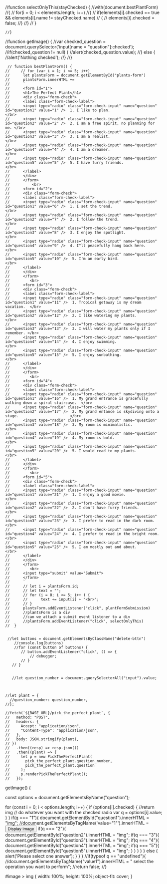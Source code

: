 //function selectOnlyThis(stayChecked) {
        //with(document.bestPlantForm) 
        //{
           // for(i = 0; i < elements.length; i++)
            //{
              //  if(elements[i].checked == true && elements[i].name != stayChecked.name)
               // {
                  //  elements[i].checked = false;
                //}
            //}
       // }
    
    //}   


//function getImage() {
        //var checked_question = document.querySelector('input[name = "question"]:checked');
    //if(checked_question != null) {
        //alert(checked_question.value);
    //} else {
        //alert('Nothing checked');
    //}
    //}

     // function bestPlantForm() {
    //     // for (var i = 1; i <= 5; i++) 
    //      let plantsForm = document.getElementById("plants-form")
    //      plantsForm.innerHTML += 
    //      `
    //      <form id="1">
    //      <h1>The Perfect Plant</h1>
    //      <div class="form-check">
    //      <label class="form-check-label">
    //      <input type="radio" class="form-check-input" name="question" id="question1" value="1" />  1. I like to plan.                         </br>                   
    //      <input type="radio" class="form-check-input" name="question" id="question2" value="2" />  2. I am a free spirit, no planning for me. </br>
    //      <input type="radio" class="form-check-input" name="question" id="question3" value="3" />  3. I am a realist.                         </br>
    //      <input type="radio" class="form-check-input" name="question" id="question4" value="4" />  4. I am a dreamer.                         </br>
    //      <input type="radio" class="form-check-input" name="question" id="question5" value="5" />  5. I have furry friends.                   </br>
    //      </label>
    //      </div>
    //      </form>
    //          <br>
    //      <form id="2">
    //      <div class="form-check">
    //      <label class="form-check-label">
    //      <input type="radio" class="form-check-input" name="question" id="question1" value="6" />  1. I set the trend.                        </br>
    //      <input type="radio" class="form-check-input" name="question" id="question2" value="7" />  2. I follow the trend.                  </br>
    //      <input type="radio" class="form-check-input" name="question" id="question3" value="8" />  3. I enjoy the spotlight.                  </br>
    //      <input type="radio" class="form-check-input" name="question" id="question4" value="9" />  4. I"ll peacefully hang back here.         </br>
    //      <input type="radio" class="form-check-input" name="question" id="question5" value="10" />  5. I'm an early bird.                      </br>
    //      </label>
    //      </div>
    //      </form>
    //         <br>
    //      <form id="3">
    //      <div class="form-check">
    //      <label class="form-check-label">
    //      <input type="radio" class="form-check-input" name="question" id="question1" value="11" />  1. Tropical getaway is my dream vacation.  </br>
    //      <input type="radio" class="form-check-input" name="question" id="question2" value="12" />  2. I like watering my plants.              </br>
    //      <input type="radio" class="form-check-input" name="question" id="question3" value="13" />  3. I will water my plants only if I remember. </br>
    //      <input type="radio" class="form-check-input" name="question" id="question4" value="14" />  4. I enjoy swimming.                        </br>
    //      <input type="radio" class="form-check-input" name="question" id="question5" value="15" />  5. I enjoy sunbathing.                      </br>
    //      </label>
    //      </div>  
    //      </form>  
    //         <br>
    //      <form id="4">
    //      <div class="form-check">
    //      <label class="form-check-label">
    //      <input type="radio" class="form-check-input" name="question" id="question1" value="16" />  1. My grand entrance is gracefully walking down a spiral staircase.  </br>
    //      <input type="radio" class="form-check-input" name="question" id="question2" value="17" />  2. My grand entance is skydiving onto a stage.                       </br>
    //      <input type="radio" class="form-check-input" name="question" id="question3" value="18" />  3. My room is minimalistic.                                          </br>
    //      <input type="radio" class="form-check-input" name="question" id="question4" value="19" />  4. My room is bold.                                                  </br>
    //      <input type="radio" class="form-check-input" name="question" id="question5" value="20" />  5. I would read to my plants.                                        </br>
    //      </label>
    //      </div>  
    //      </form>  
    //         <br>
    //      <form id="5">
    //      <div class="form-check">
    //      <label class="form-check-label">
    //      <input type="radio" class="form-check-input" name="question" id="question1" value="21" />  1. I enjoy a good movie.                    </br>
    //      <input type="radio" class="form-check-input" name="question" id="question2" value="22" />  2. I don't have furry friends.              </br>
    //      <input type="radio" class="form-check-input" name="question" id="question3" value="23" />  3. I prefer to read in the dark room.       </br>
    //      <input type="radio" class="form-check-input" name="question" id="question4" value="24" />  4. I prefer to read in the bright room.     </br>
    //      <input type="radio" class="form-check-input" name="question" id="question5" value="25" />  5. I am mostly out and about.               </br>
    //      </label>
    //      </div> 
    //      </form>  
    //         <br>
    //      <input type="submit" value="Submit">
    //      </form>
    //      `
    //      // let i = plantsForm.id; 
    //      // let text = "";
    //      // for (i = 0; i <= 5; i++ ) {
    //      //      text += input[i] + "<br>";
    //      // }
    //      plantsForm.addEventListener("click", plantFormSubmission)
    //      //plantsForm is a div
    //      //can we attach a submit event listener to a div
    //      //plantsForm.addEventListener("click", selectOnlyThis)
    //  }


     //let buttons = document.getElementsByClassName("delete-bttn")
        //console.log(buttons)
        //for (const button of buttons) {
           // button.addEventListener("click", () => {
               // debugger;
           // }
       // }


       //let question_number = document.querySelectorAll("input").value;



    //let plant = {
      //question_number: question_number,
    //};

    //fetch(`${BASE_URL}/pick_the_perfect_plant`, {
    //   method: "POST",
    //   headers: {
    //     Accept: "application/json",
    //     "Content-Type": "application/json",
    //   },
    //   body: JSON.stringify(plant),
    // })
    //   .then((resp) => resp.json())
    //   .then((plant) => {
    //     let p = new PickThePerfectPlant(
    //       pick_the_perfect_plant.question_number,
    //       pick_the_perfect_plant.question
    //     );
    //     p.renderPickThePerfectPlant();
    //   });


  <!-- function getImage() {
  let checked_question = document.querySelector('input[value = "1"]:checked');
  if (checked_question === "1") {
    return url("images/bamboo_palm.jpg");
  } else {
    alert("Please make your selection");
  }
}  -->

getImage() {

const options = document.getElementsByName("question");

for (const i = 0; i < options.length; i++) {
    if (options[i].checked) {
        //return img 
        // do whatever you want with the checked radio
        var q = options[i].value;
        }
    }
    if(q === "1"){
        document.getElementById("question1").innerHTML = "img";
        //document.getElementsByTagName('value="1"').innerHTML = <button onclick="show_image url('images/air_plant.jpg')"> Display Image</button>
    if(q === "2"){
        document.getElementById("question2").innerHTML = "img";
    if(q === "3"){
        document.getElementById("question3").innerHTML = "img";
    if(q === "4"){
        document.getElementById("question4").innerHTML = "img";
    if(q === "5"){
        document.getElementById("question5").innerHTML = "img";
    }
}
    }
}
} else {
    alert('Please select one answer');
}
    }
}
 //if(typeof q == "undefined"){
        //document.getElementsByTagName("value1").innerHTML = " select the operation you want to perform";
        //return false;
//}

    
#image > img {
        width: 100%;
        height: 100%;
        object-fit: cover;
}
